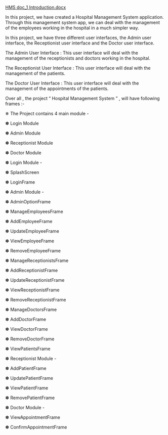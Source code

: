 [HMS doc_1 Introduction.docx](https://github.com/user-attachments/files/18228174/HMS.doc_1.Introduction.docx)

In this project, we have created a Hospital Management System application. Through this management system app, we can deal with the management of the employees working in the hospital in a much simpler way.

In this project,  we have three different user interfaces, the Admin user interface, the Receptionist user interface and the Doctor user interface.

The Admin User Interface : 
This user interface will deal with the management of the receptionists and doctors working in the hospital.

The Receptionist User Interface :
This user interface will deal with the management of the patients.

The Doctor User Interface : 
This user interface will deal with the management of the appointments of the patients.


Over all , the project “ Hospital Management System ” , will have following frames :-




❄	The Project contains 4 main module -




✽	Login Module

✽	Admin Module

✽	Receptionist Module

✽	Doctor Module




✽	Login Module -



✽	SplashScreen

✽	LoginFrame






✽	Admin Module -

✽	AdminOptionFrame

✽	ManageEmployeesFrame

✽	AddEmployeeFrame

✽	UpdateEmployeeFrame

✽	ViewEmployeeFrame

✽	RemoveEmployeeFrame

✽	ManageReceptionistsFrame

✽	AddReceptionistFrame

✽	UpdateReceptionistFrame

✽	ViewReceptionistFrame

✽	RemoveReceptionistFrame

✽	ManageDoctorsFrame

✽	AddDoctorFrame

✽	ViewDoctorFrame

✽	RemoveDoctorFrame

✽	ViewPatientsFrame










✽	Receptionist Module -


✽	AddPatientFrame

✽	UpdatePatientFrame

✽	ViewPatientFrame

✽	RemovePatientFrame








✽	Doctor Module -



✽	ViewAppointmentFrame

✽	ConfirmAppointmentFrame




